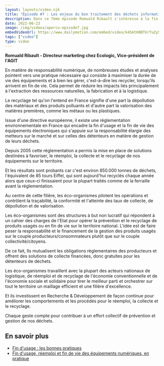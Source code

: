 ```yaml
---
layout: layouts/video.njk
title: "Épisode #7 : Les enjeux du bon traitement des déchets informatiques"
description: Dans ce 7ème épisode Romuald Ribault s'intéresse à la fin de vie des équipements informatiques.
date: 2022-06-23
image: /img/videos/apercu-episode7.jpg
embedVideoUrl: https://www.dailymotion.com/embed/video/k45AtH8BTUrTuZy5AEk
tags: ["video"]
type: video
---
```


**Romuald Ribault - Directeur marketing chez Ecologic, Vice-président de l'AGIT**

En matière de responsabilité numérique, de nombreuses études et analyses pointent vers une pratique nécessaire qui consiste à maximiser la durée de vie des équipements et à bien les gérer, c'est-à-dire les recycler, lorsqu'ils arrivent en fin de vie. Cela permet de réduire les impacts liés principalement à l'extraction des ressources naturelles, la fabrication et à la logistique.

Le recyclage tel qu'on l'entend en France signifie d'une part la dépollution des matériaux et des produits polluants et d'autre part la valorisation des matières premières, comme les métaux ou les plastiques.

Issue d'une directive européenne, il existe une réglementation environnementale en France qui encadre la fin d'usage et la fin de vie des équipements électroniques qui s'appuie sur la responsabilité élargie des metteurs sur le marché et sur celles des détenteurs en matière de gestion de leurs déchets.

Depuis 2005 cette réglementation a permis la mise en place de solutions destinées à favoriser, le réemploi, la collecte et le recyclage de nos équipements sur le territoire.

Et les résultats sont probants car c'est environ 850.000 tonnes de déchets, l'équivalent de 85 tours Eiffel, qui sont aujourd'hui recyclés chaque année alors que ceux-ci finissaient pour la plupart traités comme de la ferraille avant la réglementation.

Au centre de cette filière, les éco-organismes pilotent les opérations et contrôlent la traçabilité, la conformité et l'atteinte des taux de collecte, de dépollution et de valorisation.

Les éco-organismes sont des structures à but non lucratif qui répondent à un cahier des charges de l'Etat pour opérer la prévention et le recyclage de produits usagés ou en fin de vie sur le territoire national. L'idée est de faire peser la responsabilité et le financement de la gestion des produits usagés sur le couple producteurs/consommateurs plutôt que sur le couple collectivité/citoyens.

De ce fait, Ils mutualisent les obligations règlementaires des producteurs et offrent des solutions de collecte financées, donc gratuites pour les détenteurs de déchets.

Les éco-organismes travaillent avec la plupart des acteurs nationaux de logistique, de réemploi et de recyclage de l'économie conventionnelle et de l'économie sociale et solidaire pour tirer le meilleur parti et orchestrer sur tout le territoire un maillage efficient et une filière d'excellence.

Et ils investissent en Recherche & Développement de façon continue pour améliorer les comportements et les procédés pour le réemploi, la collecte et le recyclage.

Chaque geste compte pour contribuer à un effort collectif de prévention et gestion de nos déchets.

## En savoir plus

* [Fin d'usage : les bonnes pratiques](/publications/bonnes-pratiques/bonnes-pratiques/#bonnes-pratiques-fin-usage)
* [Fin d'usage, réemploi et fin de vie des équipements numériques, en pratique](/publications/fin-usage/)
